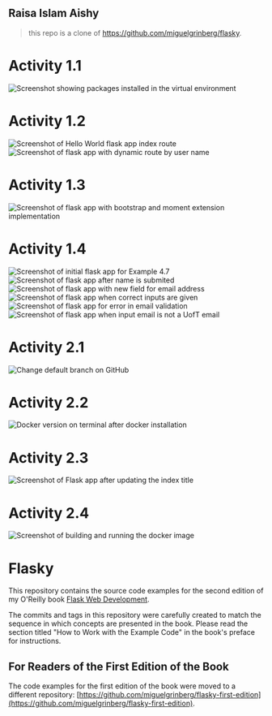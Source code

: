 ## Raisa Islam Aishy
> this repo is a clone of https://github.com/miguelgrinberg/flasky. 

# Activity 1.1
![Screenshot showing packages installed in the virtual environment](/assets/img/image-2.png)

# Activity 1.2
![Screenshot of Hello World flask app index route](/assets/img/image.png)
![Screenshot of flask app with dynamic route by user name](/assets/img/image-1.png)

# Activity 1.3
![Screenshot of flask app with bootstrap and moment extension implementation](/assets/img/image-3.png)

# Activity 1.4
![Screenshot of initial flask app for Example 4.7](/assets/img/image-4.png)
![Screenshot of flask app after name is submited](/assets/img/image-5.png)
![Screenshot of flask app with new field for email address](/assets/img/image-6.png)
![Screenshot of flask app when correct inputs are given](/assets/img/image-7.png)
![Screenshot of flask app for error in email validation](/assets/img/image-8.png)
![Screenshot of flask app when input email is not a UofT email](/assets/img/image-9.png)

# Activity 2.1
![Change default branch on GitHub](/assets/img/image-10.png)

# Activity 2.2
![Docker version on terminal after docker installation](/assets/img/image-11.png)

# Activity 2.3
![Screenshot of Flask app after updating the index title](/assets/img/image-12.png)

# Activity 2.4
![Screenshot of building and running the docker image](/assets/img/image-13.png)

Flasky
======

This repository contains the source code examples for the second edition of my O'Reilly book [Flask Web Development](http://www.flaskbook.com).

The commits and tags in this repository were carefully created to match the sequence in which concepts are presented in the book. Please read the section titled "How to Work with the Example Code" in the book's preface for instructions.

For Readers of the First Edition of the Book
--------------------------------------------

The code examples for the first edition of the book were moved to a different repository: [https://github.com/miguelgrinberg/flasky-first-edition](https://github.com/miguelgrinberg/flasky-first-edition).
